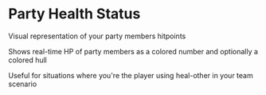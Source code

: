 # Party Health Status
Visual representation of your party members hitpoints

Shows real-time HP of party members as a colored number and optionally a colored hull

Useful for situations where you're the player using heal-other in your team scenario